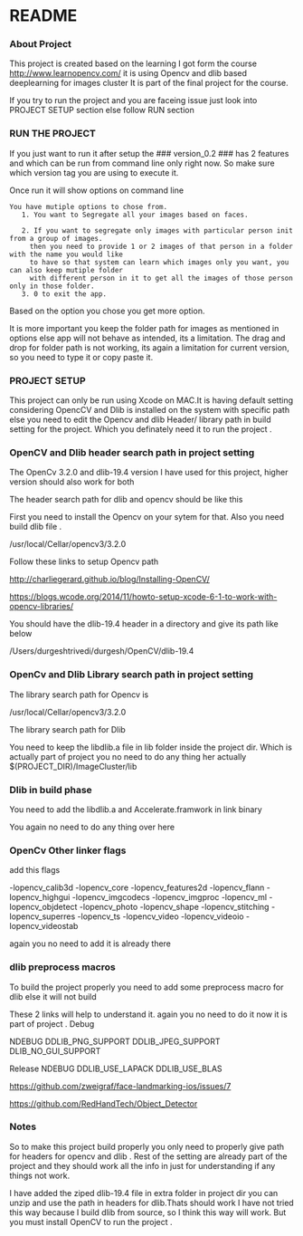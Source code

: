 # README #

### About Project ###

This project is created based on the learning I got form the course http://www.learnopencv.com/ it is using Opencv and dlib based deeplearning for images cluster 
It is part of the final project for the course.

If you try to run the project and you are faceing issue just look into  PROJECT SETUP section else follow RUN section  

### RUN THE PROJECT ###
If you just want to run it after setup the ### version_0.2 ### has 2 features and which can be run from command line only right now.
So make sure which version tag you are using to execute it.

Once run it will show options on command line

    You have mutiple options to chose from.
       1. You want to Segregate all your images based on faces.
    
       2. If you want to segregate only images with particular person init from a group of images.
         then you need to provide 1 or 2 images of that person in a folder with the name you would like 
         to have so that system can learn which images only you want, you can also keep mutiple folder
         with different person in it to get all the images of those person only in those folder.
       3. 0 to exit the app.

Based on the option you chose you get more option.

It is more important you keep the folder path for images as mentioned in options else app will not behave as intended, its a limitation.
The drag and drop for folder path is not working, its again a limitation for current version, so you need to type it or copy paste it.

### PROJECT SETUP 
This project can only be run using Xcode on MAC.It is having default setting considering OpencCV and Dlib is installed on the system with specific path else 
you need to edit the Opencv and dlib Header/ library path in build setting for the project. Which you definately need it to run the project .

### OpenCV  and Dlib header search path in project setting ###
The OpenCv 3.2.0 and dlib-19.4 version I have used for this project, higher version should also work for both

The header search path for dlib and opencv should be like this 

First you need to install the Opencv on your sytem for that. Also you need build dlib file .

/usr/local/Cellar/opencv3/3.2.0 

Follow these links to setup Opencv path 

http://charliegerard.github.io/blog/Installing-OpenCV/ 

https://blogs.wcode.org/2014/11/howto-setup-xcode-6-1-to-work-with-opencv-libraries/ 

You should have the dlib-19.4 header in a directory and give its path  like below 

/Users/durgeshtrivedi/durgesh/OpenCV/dlib-19.4

### OpenCv and Dlib Library search path in project setting ###
The library search path for Opencv is 

/usr/local/Cellar/opencv3/3.2.0

The library search path for Dlib 

You need to keep the libdlib.a file in lib folder inside the project dir. Which is actually part of project you no need to do any thing her actually
$(PROJECT_DIR)/ImageCluster/lib


### Dlib in build phase ##

 You need to add the libdlib.a  and Accelerate.framwork in link binary
 
 You again no need to do any thing over here 
 
 ### OpenCv Other linker flags ##
 
 add this flags 
 
 -lopencv_calib3d -lopencv_core -lopencv_features2d -lopencv_flann -lopencv_highgui -lopencv_imgcodecs -lopencv_imgproc -lopencv_ml -lopencv_objdetect -lopencv_photo -lopencv_shape -lopencv_stitching -lopencv_superres -lopencv_ts -lopencv_video -lopencv_videoio -lopencv_videostab
 
 again you no need to add it is already there
 
 ### dlib preprocess macros 
 
To build the  project properly you need to add some preprocess macro for dlib else it will not build 

These 2 links will help to understand it. again you no need to do it now it is part of project .
Debug 

NDEBUG
DDLIB_PNG_SUPPORT
DDLIB_JPEG_SUPPORT
DLIB_NO_GUI_SUPPORT

Release
NDEBUG
DDLIB_USE_LAPACK
DDLIB_USE_BLAS

https://github.com/zweigraf/face-landmarking-ios/issues/7 

https://github.com/RedHandTech/Object_Detector  

### Notes ## 
So to make this project build properly you only need to properly give path for headers for opencv and dlib .
Rest of the setting are already part of the project and they should work all the info in just for understanding if any things not work. 

I have added the ziped dlib-19.4 file in extra folder in project dir you can unzip and use the path in headers for dlib.Thats should work I have not tried this way 
because I build dlib from source, so I think this way will work. But you must install OpenCV to run the project .